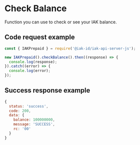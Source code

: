 # Check Balance
Function you can use to check or see your IAK balance.

## Code request example

```js
const { IAKPrepaid } = require('@iak-id/iak-api-server-js');

new IAKPrepaid().checkBalance().then((response) => {
  console.log(response);
}).catch((error) => {
  console.log(error);
});
```

## Success response example
```js
{
  status: 'success',
  code: 200,
  data: { 
    balance: 100000000, 
    message: 'SUCCESS', 
    rc: '00' 
  }
}
```